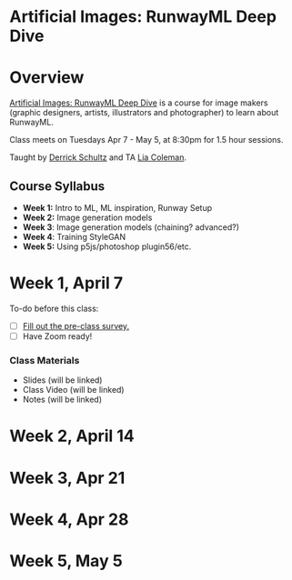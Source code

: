 # Artificial Images: RunwayML Deep Dive

# Overview

[Artificial Images: RunwayML Deep Dive](https://bustbright.square.site/product/artificial-images-runway-april7/285) is a course for image makers (graphic designers, artists, illustrators and photographer) to learn about RunwayML. 

Class meets on Tuesdays Apr 7 - May 5, at 8:30pm for 1.5 hour sessions.

Taught by [Derrick Schultz](https://twitter.com/dvsch?lang=en) and TA [Lia Coleman](https://twitter.com/Lialialiacole).

## Course Syllabus

- **Week 1:** Intro to ML, ML inspiration, Runway Setup
- **Week 2:** Image generation models
- **Week 3**: Image generation models (chaining? advanced?)
- **Week 4**: Training StyleGAN
- **Week 5:** Using p5js/photoshop plugin56/etc.

# Week 1, April 7

To-do before this class:

- [ ]  [Fill out the pre-class survey.](https://drive.google.com/open?id=1s3E7pUYet2l0HmdgRuZVdU6RbuPisf8yqLIHx_erTgE)
- [ ]  Have Zoom ready!

### Class Materials

- Slides (will be linked)
- Class Video (will be linked)
- Notes (will be linked)

# Week 2, April 14

# Week 3, Apr 21

# Week 4, Apr 28

# Week 5, May 5
